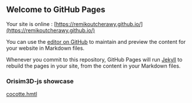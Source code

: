 ## Welcome to GitHub Pages

Your site is online : [https://remikoutcherawy.github.io/](https://remikoutcherawy.github.io/)

You can use the [editor on GitHub](https://github.com/RemiKoutcherawy/RemiKoutcherawy.github.io/edit/master/README.md) to maintain and preview the content for your website in Markdown files.

Whenever you commit to this repository, GitHub Pages will run [Jekyll](https://jekyllrb.com/) to rebuild the pages in your site, from the content in your Markdown files.

### Orisim3D-js showcase

[cocotte.hmtl](https://remikoutcherawy.github.io/cocotte.html) 

